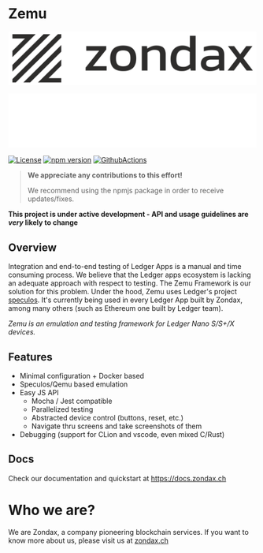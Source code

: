 # Zemu

![zondax_light](docs/assets/zondax_light.png#gh-light-mode-only)

![zondax_dark](docs/assets/zondax_dark.png#gh-dark-mode-only)

[![License](https://img.shields.io/badge/License-Apache%202.0-blue.svg)](https://opensource.org/licenses/Apache-2.0)
[![npm version](https://badge.fury.io/js/%40zondax%2Fzemu.svg)](https://badge.fury.io/js/%40zondax%2Fzemu)
[![GithubActions](https://github.com/Zondax/zemu/actions/workflows/main.yml/badge.svg)](https://github.com/Zondax/zemu/blob/main/.github/workflows/main.yml)

> **We appreciate any contributions to this effort!**
>
> We recommend using the npmjs package in order to receive updates/fixes.

**This project is under active development - API and usage guidelines are _very_ likely to change**

## Overview

Integration and end-to-end testing of Ledger Apps is a manual and time consuming process. We believe that the Ledger
apps ecosystem is lacking an adequate approach with respect to testing. The Zemu Framework is our solution for this
problem. Under the hood, Zemu uses Ledger's project [speculos](https://github.com/ledgerHQ/speculos). It's currently
being used in every Ledger App built by Zondax, among many others (such as Ethereum one built by Ledger team).

_Zemu is an emulation and testing framework for Ledger Nano S/S+/X devices._

## Features

- Minimal configuration + Docker based
- Speculos/Qemu based emulation
- Easy JS API
  - Mocha / Jest compatible
  - Parallelized testing
  - Abstracted device control (buttons, reset, etc.)
  - Navigate thru screens and take screenshots of them
- Debugging (support for CLion and vscode, even mixed C/Rust)

## Docs

Check our documentation and quickstart at https://docs.zondax.ch

# Who we are?

We are Zondax, a company pioneering blockchain services. If you want to know more about us, please visit us at
[zondax.ch](https://zondax.ch)
